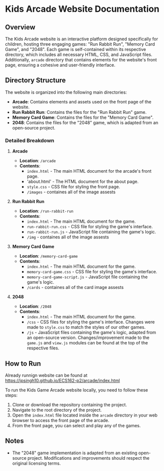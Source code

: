 # Kids Arcade Website Documentation

## Overview

The Kids Arcade website is an interactive platform designed specifically for
children, hosting three engaging games: "Run Rabbit Run",
"Memory Card Game", and "2048". Each game is self-contained within its respective
directory, which includes all necessary HTML, CSS, and JavaScript files.
Additionally, `arcade` directory that contains elements for
the website's front page, ensuring a cohesive and user-friendly interface.

## Directory Structure

The website is organized into the following main directories:

- **Arcade**: Contains elements and assets used on the front page of the website.
- **Run Rabbit Run**: Contains the files for the "Run Rabbit Run" game.
- **Memory Card Game**: Contains the files for the "Memory Card Game".
- **2048**: Contains the files for the "2048" game, which is adapted from an
  open-source project.

### Detailed Breakdown

1. **Arcade**

   - **Location**: `/arcade`
   - **Contents**:
     - `index.html` - The main HTML document for the arcade's front page.
     - 'about.html' - The HTML document for the about page.
     - `style.css` - CSS file for styling the front page.
     - `/images` - containes all of the image assests

2. **Run Rabbit Run**

   - **Location**: `/run-rabbit-run`
   - **Contents**:
     - `index.html` - The main HTML document for the game.
     - `run-rabbit-run.css` - CSS file for styling the game's interface.
     - `run-rabbit-run.js` - JavaScript file containing the game's logic.
     - `/img` - containes all of the image assests


3. **Memory Card Game**

   - **Location**: `/memory-card-game`
   - **Contents**:
     - `index.html` - The main HTML document for the game.
     - `memory-card-game.css` - CSS file for styling the game's interface.
     - `memory-card-game-script.js` - JavaScript file containing the game's logic.
     - `/cards` - containes all of the card image assests


4. **2048**

   - **Location**: `/2048`
   - **Contents**:
     - `index.html` - The main HTML document for the game.
     - `/css` - CSS files for styling the game's interface.
       Changes were made to `style.css` to match the styles of our other games.
     - `/js` - JavaScript files containing the game's logic, adapted from an
       open-source version. Changes/improvement made to the `game.js` and `view.js` modules
       can be found at the top of the respective files.

## How to Run

Already runnign website can be found at https://jpsingh10.github.io/ECS162-p2/arcade/index.html

To run the Kids Game Arcade website locally, you need to follow these steps:

1. Clone or download the repository containing the project.
2. Navigate to the root directory of the project.
3. Open the `index.html` file located inside the `arcade` directory in your web
   browser to access the front page of the arcade.
4. From the front page, you can select and play any of the games.

## Notes

- The "2048" game implementation is adapted from an existing open-source project.
  Modifications and improvements should respect the original licensing terms.
